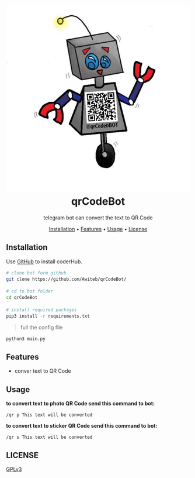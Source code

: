 <h1 align="center">
  <br>
  <a><img src="./img/bot_image.jpg" alt="qrCodeBot - img"></a>
  <br>
  qrCodeBot
  <br>
</h1>


<p align="center">telegram bot can convert the text to QR Code</p>



<p align="center">
  <a href="#installation">Installation</a>
  •
  <a href="#features">Features</a>
  •
  <a href="#usage">Usage</a>
  •
  <a href="#license">License</a>
</p>


## Installation

Use [GitHub](https://github.com) to install coderHub.

```bash
# clone bot form github
git clone https://github.com/Awiteb/qrCodeBot/

# cd to bot folder
cd qrCodeBot

# install required packages
pip3 install -r requirements.txt
```
> full the config file
```bash
python3 main.py
```

## Features

* conver text to QR Code

## Usage

<b>to convert text to photo QR Code send this command to bot:</b>

    /qr p This text will be converted

<b>to convert text to sticker QR Code send this command to bot:</b>

    /qr s This text will be converted

## LICENSE
[GPLv3](https://www.gnu.org/licenses/gpl-3.0.html)